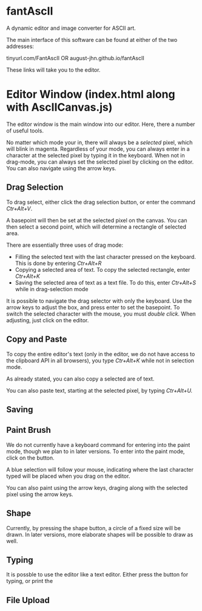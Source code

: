 # fantAscII
A dynamic editor and image converter for ASCII art.

The main interface of this software can be found at either of the two addresses:

tinyurl.com/FantAscII OR august-jhn.github.io/fantAscII

These links will take you to the editor.

# Editor Window (index.html along with AscIICanvas.js)

The editor window is the main window into our editor. Here, there a number of useful tools.

No matter which mode your in, there will always be a <i>selected</i> pixel, which will blink in magenta. Regardless of your mode, you 
can always enter in a character at the selected pixel by typing it in the keyboard. When not in drag-mode, you can always set the 
selected pixel by clicking on the editor. You can also navigate using the arrow keys.

## Drag Selection

To drag select, either click the drag selection button, or enter the command <i>Ctr+Alt+V</i>.

A basepoint will then be set at the selected pixel on the canvas. You can then select a second point, which will determine a 
rectangle of selected area.

There are essentially three uses of drag mode: <ul> <li>Filling the selected text with the last character pressed on the keyboard. 
This is done by entering <i>Ctr+Alt+R</i></li> <li>Copying a selected area of text. To copy the selected rectangle, enter 
<i>Ctr+Alt+K</i></li> <li>Saving the selected area of text as a text file. To do this, enter <i>Ctr+Alt+S</i> while in drag-selection 
mode</li> </ul>

It is possible to navigate the drag selector with only the keyboard. Use the arrow keys to adjust the box, and press enter to set the 
basepoint. To switch the selected character with the mouse, you must <i>double click</i>. When adjusting, just click on the editor.

## Copy and Paste

To copy the entire editor's text (only in the editor, we do not have access to the clipboard API in all browsers), you type 
<i>Ctr+Alt+K</i> while not in selection mode.

As already stated, you can also copy a selected are of text.

You can also paste text, starting at the selected pixel, by typing <i>Ctr+Alt+U.</i>

## Saving



## Paint Brush

We do not currently have a keyboard command for entering into the paint mode, though we plan to in later versions. To enter into the 
paint mode, click on the button.

A blue selection will follow your mouse, indicating where the last character typed will be placed when you drag on the editor.

You can also paint using the arrow keys, draging along with the selected pixel using the arrow keys.

## Shape

Currently, by pressing the shape button, a circle of a fixed size will be drawn. In later versions, more elaborate shapes will be 
possible to draw as well.

## Typing

It is possble to use the editor like a text editor. Either press the button for typing, or print the 

## File Upload
